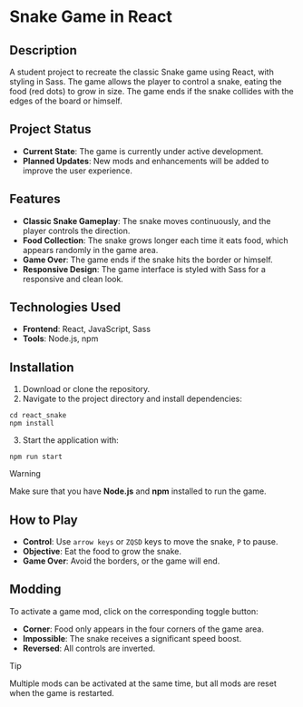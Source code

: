 # Snake Game in React

## Description

A student project to recreate the classic Snake game using React, with styling in Sass. The game allows the player to control a snake, eating the food (red dots) to grow in size. The game ends if the snake collides with the edges of the board or himself.

## Project Status
- **Current State**: The game is currently under active development.
- **Planned Updates**: New mods and enhancements will be added to improve the user experience.

## Features
- **Classic Snake Gameplay**: The snake moves continuously, and the player controls the direction.
- **Food Collection**: The snake grows longer each time it eats food, which appears randomly in the game area.
- **Game Over**: The game ends if the snake hits the border or himself.
- **Responsive Design**: The game interface is styled with Sass for a responsive and clean look.

## Technologies Used
- **Frontend**: React, JavaScript, Sass
- **Tools**: Node.js, npm

## Installation

1. Download or clone the repository.
2. Navigate to the project directory and install dependencies:
```
cd react_snake
npm install
```
3. Start the application with:
```
npm run start
```

>[!WARNING]
>Make sure that you have **Node.js** and **npm** installed to run the game.

## How to Play

- **Control**: Use ``arrow keys`` or ``ZQSD`` keys to move the snake, ``P`` to pause.
- **Objective**: Eat the food to grow the snake.
- **Game Over**: Avoid the borders, or the game will end.

## Modding
To activate a game mod, click on the corresponding toggle button:
- **Corner**: Food only appears in the four corners of the game area.
- **Impossible**: The snake receives a significant speed boost.
- **Reversed**: All controls are inverted.
>[!TIP]
>Multiple mods can be activated at the same time, but all mods are reset when the game is restarted.
